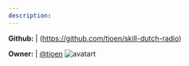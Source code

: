 ```yaml
---
description: 
---
```



**Github:** | (https://github.com/tjoen/skill-dutch-radio)

**Owner:** | [@tjoen](https://github.com/tjoen) ![avatart](https://avatars3.githubusercontent.com/u/974847?v=4)

